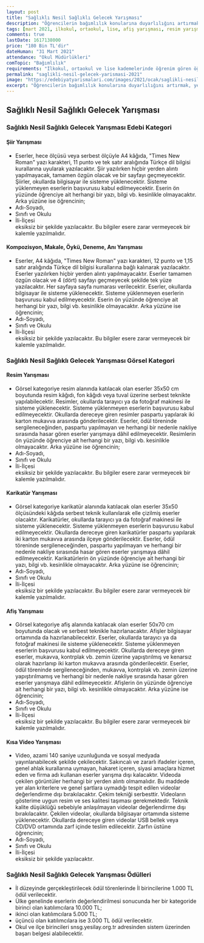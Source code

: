 ```yaml
---
layout: post
title: "Sağlıklı Nesil Sağlıklı Gelecek Yarışması"
description: "Öğrencilerin bağımlılık konularına duyarlılığını artırmak, yeteneklerini teşvik etmek ve başarılı bulunan eserleri ödüllendirmek amacıyla gerçekleştirilen Sağlıklı Nesil Sağlıklı Gelecek yarışması 2011 yılından beri her yıl düzenli olarak yapılmaktadır."
tags: [mart 2021, ilkokul, ortaokul, lise, afiş yarışması, resim yarışması, karikatür yarışması, şiir yarışması, hikaye yarışması, kompozisyon yarışması, deneme yarışması, anı yarışması]
comments: true
lastDate: 1617138000 
price: "180 Bin TL'dir"
dateHuman: "31 Mart 2021"
attendance: "Okul Müdürlükleri"
comTopic: "Bağımlılık"
requirements: "İlkokul, ortaokul ve lise kademelerinde öğrenim gören öğrenciler tarafından görsel ve edebi kategorilerde hazırlanacak olan eserleri kapsayacaktır."
permalink: "saglikli-nesil-gelecek-yarismasi-2021"
image: "https://edebiyatyarismalari.com/images/2021/ocak/saglikli-nesil-saglikli-gelecek-yetenek-yarismasi.jpg"
excerpt: "Öğrencilerin bağımlılık konularına duyarlılığını artırmak, yeteneklerini teşvik etmek ve başarılı bulunan eserleri ödüllendirmek amacıyla gerçekleştirilen Sağlıklı Nesil Sağlıklı Gelecek yarışması 2011 yılından beri her yıl düzenli olarak yapılmaktadır."
---
```


## Sağlıklı Nesil Sağlıklı Gelecek Yarışması

### Sağlıklı Nesil Sağlıklı Gelecek Yarışması Edebi Kategori
#### Şiir Yarışması
- Eserler, hece ölçüsü veya serbest ölçüyle A4 kâğıda, "Times New Roman" yazı karakteri, 11 punto ve tek satır aralığında Türkçe dil bilgisi kurallarına uyularak yazılacaktır. Şiir yazılırken hiçbir yerden alıntı yapılmayacak, tamamen özgün olacak ve bir sayfayı geçmeyecektir. Şiirler, okullarda bilgisayar ile sisteme yüklenecektir. Sisteme yüklenmeyen eserlerin başvurusu kabul edilmeyecektir. Eserin ön yüzünde öğrenciye ait herhangi bir yazı, bilgi vb. kesinlikle olmayacaktır. Arka yüzüne ise öğrencinin;
- Adı-Soyadı,
- Sınıfı ve Okulu
- İli-İlçesi  
eksiksiz bir şekilde yazılacaktır. Bu bilgiler esere zarar vermeyecek bir kalemle yazılmalıdır.

#### Kompozisyon, Makale, Öykü, Deneme, Anı Yarışması
- Eserler, A4 kâğıda, "Times New Roman" yazı karakteri, 12 punto ve 1,15 satır aralığında Türkçe dil bilgisi kurallarına bağlı kalınarak yazılacaktır. Eserler yazılırken hiçbir yerden alıntı yapılmayacaktır. Eserler tamamen özgün olacak ve 4 (dört) sayfayı geçmeyecek şekilde tek yüze yazılacaktır. Her sayfaya sayfa numarası verilecektir. Eserler, okullarda bilgisayar ile sisteme yüklenecektir. Sisteme yüklenmeyen eserlerin başvurusu kabul edilmeyecektir. Eserin ön yüzünde öğrenciye ait herhangi bir yazı, bilgi vb. kesinlikle olmayacaktır. Arka yüzüne ise öğrencinin;
- Adı-Soyadı,
- Sınıfı ve Okulu
- İli-İlçesi  
eksiksiz bir şekilde yazılacaktır. Bu bilgiler esere zarar vermeyecek bir kalemle yazılmalıdır.

### Sağlıklı Nesil Sağlıklı Gelecek Yarışması Görsel Kategori
#### Resim Yarışması
- Görsel kategoriye resim alanında katılacak olan eserler 35x50 cm boyutunda resim kâğıdı, fon kâğıdı veya tuval üzerine serbest teknikte yapılabilecektir. Resimler, okullarda tarayıcı ya da fotoğraf makinesi ile sisteme yüklenecektir. Sisteme yüklenmeyen eserlerin başvurusu kabul edilmeyecektir. Okullarda dereceye giren resimler paspartu yapılarak iki karton mukavva arasında gönderilecektir. Eserler, ödül töreninde sergileneceğinden, paspartu yapılmayan ve herhangi bir nedenle nakliye sırasında hasar gören eserler yarışmaya dâhil edilmeyecektir. Resimlerin ön yüzünde öğrenciye ait herhangi bir yazı, bilgi vb. kesinlikle olmayacaktır. Arka yüzüne ise öğrencinin;  
- Adı-Soyadı,
- Sınıfı ve Okulu
- İli-İlçesi  
eksiksiz bir şekilde yazılacaktır. Bu bilgiler esere zarar vermeyecek bir kalemle yazılmalıdır.  

#### Karikatür Yarışması 
- Görsel kategoriye karikatür alanında katılacak olan eserler 35x50 ölçüsündeki kâğıda serbest teknik kullanılarak elle çizilmiş eserler olacaktır. Karikatürler, okullarda tarayıcı ya da fotoğraf makinesi ile sisteme yüklenecektir. Sisteme yüklenmeyen eserlerin başvurusu kabul edilmeyecektir. Okullarda dereceye giren karikatürler paspartu yapılarak iki karton mukavva arasında ilçeye gönderilecektir. Eserler, ödül töreninde sergileneceğinden, paspartu yapılmayan ve herhangi bir nedenle nakliye sırasında hasar gören eserler yarışmaya dâhil edilmeyecektir. Karikatürlerin ön yüzünde öğrenciye ait herhangi bir yazı, bilgi vb. kesinlikle olmayacaktır. Arka yüzüne ise öğrencinin;
- Adı-Soyadı,
- Sınıfı ve Okulu
- İli-İlçesi  
eksiksiz bir şekilde yazılacaktır. Bu bilgiler esere zarar vermeyecek bir kalemle yazılmalıdır.

#### Afiş Yarışması
- Görsel kategoriye afiş alanında katılacak olan eserler 50x70 cm boyutunda olacak ve serbest teknikle hazırlanacaktır. Afişler bilgisayar ortamında da hazırlanabilecektir. Eserler, okullarda tarayıcı ya da fotoğraf makinesi ile sisteme yüklenecektir. Sisteme yüklenmeyen eserlerin başvurusu kabul edilmeyecektir. Okullarda dereceye giren eserler, mukavva, kontrplak vb. zemin üzerine yapıştırılmış ve kenarsız olarak hazırlanıp iki karton mukavva arasında gönderilecektir. Eserler, ödül töreninde sergileneceğinden, mukavva, kontrplak vb. zemin üzerine yapıştırılmamış ve herhangi bir nedenle nakliye sırasında hasar gören eserler yarışmaya dâhil edilmeyecektir. Afişlerin ön yüzünde öğrenciye ait herhangi bir yazı, bilgi vb. kesinlikle olmayacaktır. Arka yüzüne ise öğrencinin;
- Adı-Soyadı,
- Sınıfı ve Okulu
- İli-İlçesi  
eksiksiz bir şekilde yazılacaktır. Bu bilgiler esere zarar vermeyecek bir kalemle yazılmalıdır.

#### Kısa Video Yarışması
- Video, azami 140 saniye uzunluğunda ve sosyal medyada yayınlanabilecek şekilde çekilecektir. Sakıncalı ve zararlı ifadeler içeren, genel ahlak kurallarına uymayan, hakaret içeren, siyasi amaçlara hizmet eden ve firma adı kullanan eserler yarışma dışı kalacaktır. Videoda çekilen görüntüler herhangi bir yerden alıntı olmamalıdır. Bu maddede yer alan kriterlere ve genel şartlara uymadığı tespit edilen videolar değerlendirme dışı bırakılacaktır. Çekim tekniği serbesttir. Videoların gösterime uygun resim ve ses kalitesi taşıması gerekmektedir. Teknik kalite düşüklüğü sebebiyle anlaşılmayan videolar değerlendirme dışı bırakılacaktır. Çekilen videolar, okullarda bilgisayar ortamında sisteme yüklenecektir. Okullarda dereceye giren videolar USB bellek veya CD/DVD ortamında zarf içinde teslim edilecektir. Zarfın üstüne öğrencinin;
- Adı-Soyadı,
- Sınıfı ve Okulu
- İli-İlçesi  
eksiksiz bir şekilde yazılacaktır.

### Sağlıklı Nesil Sağlıklı Gelecek Yarışması Ödülleri
- İl düzeyinde gerçekleştirilecek ödül törenlerinde İl birincilerine 1.000 TL ödül verilecektir. 
- Ülke genelinde eserlerin değerlendirilmesi sonucunda her bir kategoride birinci olan katılımcılara 10.000 TL; 
- ikinci olan katılımcılara 5.000 TL; 
- üçüncü olan katılımcılara ise 3.000 TL ödül verilecektir. 
- Okul ve ilçe birincileri snsg.yesilay.org.tr adresinden sistem üzerinden başarı belgesi alabilecektir.
